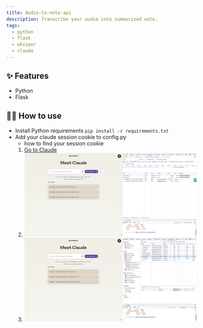 ```yaml
---
title: Audio-to-note-api
description: Transcribe your audio into summarized note.
tags:
  - python
  - flask
  - whisper
  - claude
---
```


## ✨ Features

- Python
- Flask

## 💁‍♀️ How to use

- Install Python requirements `pip install -r requirements.txt`
- Add your claude session cookie to config.py
    - how to find your session cookie
    1. [Go to Claude](https://claude.ai/chats)
    2. ![press f12](image.png)
    3. ![Click application and Cookies then your can find your session cookie](image-1.png)
